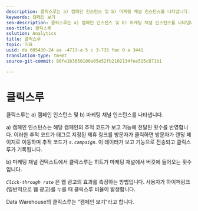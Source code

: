 ```yaml
---
description: 클릭스루는 a) 캠페인 인스턴스 및 b) 마케팅 채널 인스턴스를 나타냅니다.
keywords: 캠페인 보기
seo-description: 클릭스루는 a) 캠페인 인스턴스 및 b) 마케팅 채널 인스턴스를 나타냅니다.
seo-title: 클릭스루
solution: Analytics
title: 클릭스루
topic: 지표
uuid: da 605430-24 aa -4713-a 5 c 3-735 fac 0 a 3441
translation-type: tm+mt
source-git-commit: 86fe1b3650100a05e52fb2102134fee515c871b1

---
```



# 클릭스루

클릭스루는 a) 캠페인 인스턴스 및 b) 마케팅 채널 인스턴스를 나타냅니다.

a) 캠페인 인스턴스는 해당 캠페인의 추적 코드가 보고 기능에 전달된 횟수를 반영합니다. 이러한 추적 코드가 태그로 지정된 제휴 링크를 방문자가 클릭하면 방문자가 랜딩 페이지로 이동하며 추적 코드가 *`s.campaign`*. 이 데이터가 보고 기능으로 전송되고 클릭스루가 기록됩니다.

b) 마케팅 채널 컨텍스트에서 클릭스루는 히트가 마케팅 채널에서 버킷에 들어오는 횟수입니다.

*`Click-through rate`* 은 웹 광고의 효과를 측정하는 방법입니다. 사용자가 하이퍼링크(일반적으로 웹 광고)를 누를 때 클릭스루 비율이 발생합니다.

Data Warehouse의 클릭스루는 "캠페인 보기"라고 합니다.
